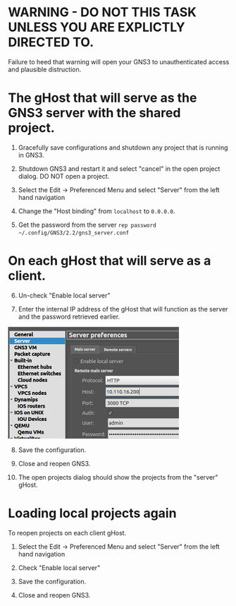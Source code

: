 # WARNING - DO NOT THIS TASK UNLESS YOU ARE EXPLICTLY DIRECTED TO.
Failure to heed that warning will open your GNS3 to unauthenticated access and plausible distruction.

# The gHost that will serve as the GNS3 server with the shared project.

1. Gracefully save configurations and shutdown any project that is running in GNS3.

2. Shutdown GNS3 and restart it and select "cancel" in the open project dialog.  DO NOT open a project.

3. Select the Edit -> Preferenced Menu and select "Server" from the left hand navigation

4. Change the "Host binding" from `localhost` to `0.0.0.0`.

5. Get the password from the server `rep password ~/.config/GNS3/2.2/gns3_server.conf`

# On each gHost that will serve as a client. 

6. Un-check "Enable local server"

7. Enter the internal IP address of the gHost that will function as the server and the password retrieved earlier.

![](./images/gns3-server-settings.png)

8. Save the configuration.

9. Close and reopen GNS3.

10. The open projects dialog should show the projects from the "server" gHost.



# Loading local projects again
To reopen projects on each client gHost.  

1. Select the Edit -> Preferenced Menu and select "Server" from the left hand navigation

2. Check "Enable local server"

3. Save the configuration.

4. Close and reopen GNS3.
